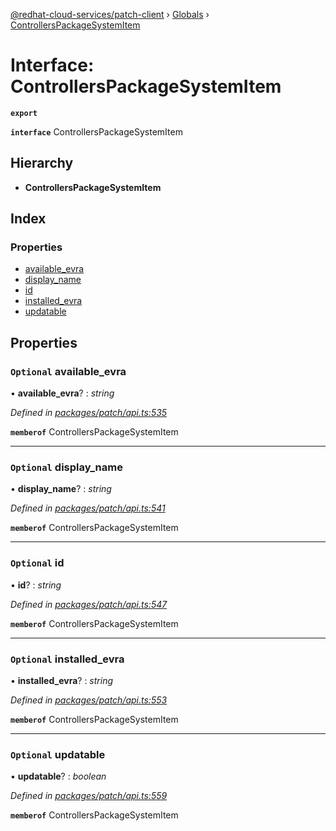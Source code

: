 [@redhat-cloud-services/patch-client](../README.md) › [Globals](../globals.md) › [ControllersPackageSystemItem](controllerspackagesystemitem.md)

# Interface: ControllersPackageSystemItem

**`export`** 

**`interface`** ControllersPackageSystemItem

## Hierarchy

* **ControllersPackageSystemItem**

## Index

### Properties

* [available_evra](controllerspackagesystemitem.md#optional-available_evra)
* [display_name](controllerspackagesystemitem.md#optional-display_name)
* [id](controllerspackagesystemitem.md#optional-id)
* [installed_evra](controllerspackagesystemitem.md#optional-installed_evra)
* [updatable](controllerspackagesystemitem.md#optional-updatable)

## Properties

### `Optional` available_evra

• **available_evra**? : *string*

*Defined in [packages/patch/api.ts:535](https://github.com/RedHatInsights/javascript-clients/blob/24a5712/packages/patch/api.ts#L535)*

**`memberof`** ControllersPackageSystemItem

___

### `Optional` display_name

• **display_name**? : *string*

*Defined in [packages/patch/api.ts:541](https://github.com/RedHatInsights/javascript-clients/blob/24a5712/packages/patch/api.ts#L541)*

**`memberof`** ControllersPackageSystemItem

___

### `Optional` id

• **id**? : *string*

*Defined in [packages/patch/api.ts:547](https://github.com/RedHatInsights/javascript-clients/blob/24a5712/packages/patch/api.ts#L547)*

**`memberof`** ControllersPackageSystemItem

___

### `Optional` installed_evra

• **installed_evra**? : *string*

*Defined in [packages/patch/api.ts:553](https://github.com/RedHatInsights/javascript-clients/blob/24a5712/packages/patch/api.ts#L553)*

**`memberof`** ControllersPackageSystemItem

___

### `Optional` updatable

• **updatable**? : *boolean*

*Defined in [packages/patch/api.ts:559](https://github.com/RedHatInsights/javascript-clients/blob/24a5712/packages/patch/api.ts#L559)*

**`memberof`** ControllersPackageSystemItem
